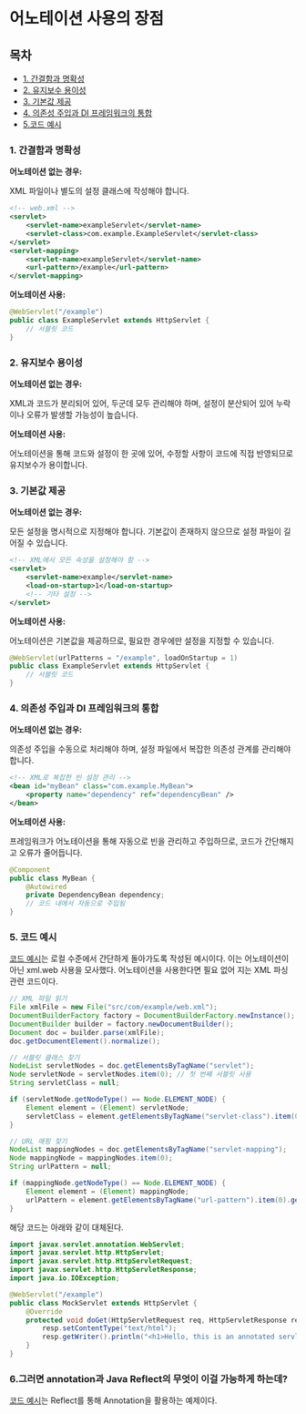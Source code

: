 # 어노테이션 사용의 장점

## 목차
- [1. 간결함과 명확성](#1-간결함과-명확성)
- [2. 유지보수 용이성](#2-유지보수-용이성)
- [3. 기본값 제공](#3-기본값-제공)
- [4. 의존성 주입과 DI 프레임워크의 통합](#4-의존성-주입과-di-프레임워크의-통합)
- [5.코드 예시](#5-코드-예시)

### 1. 간결함과 명확성

**어노테이션 없는 경우:**

XML 파일이나 별도의 설정 클래스에 작성해야 합니다.

```xml
<!-- web.xml -->
<servlet>
    <servlet-name>exampleServlet</servlet-name>
    <servlet-class>com.example.ExampleServlet</servlet-class>
</servlet>
<servlet-mapping>
    <servlet-name>exampleServlet</servlet-name>
    <url-pattern>/example</url-pattern>
</servlet-mapping>
```

**어노테이션 사용:**
```java
@WebServlet("/example")
public class ExampleServlet extends HttpServlet {
    // 서블릿 코드
}
```
### 2. 유지보수 용이성

**어노테이션 없는 경우:**

XML과 코드가 분리되어 있어, 두군데 모두 관리해야 하며, 설정이 분산되어 있어 누락이나 오류가 발생할 가능성이 높습니다.

**어노테이션 사용:**

어노테이션을 통해 코드와 설정이 한 곳에 있어, 수정할 사항이 코드에 직접 반영되므로 유지보수가 용이합니다.

### 3. 기본값 제공

**어노테이션 없는 경우:**

모든 설정을 명시적으로 지정해야 합니다. 기본값이 존재하지 않으므로 설정 파일이 길어질 수 있습니다.

```xml
<!-- XML에서 모든 속성을 설정해야 함 -->
<servlet>
    <servlet-name>example</servlet-name>
    <load-on-startup>1</load-on-startup>
    <!-- 기타 설정 -->
</servlet>
```
**어노테이션 사용:**

어노테이션은 기본값을 제공하므로, 필요한 경우에만 설정을 지정할 수 있습니다.

```java
@WebServlet(urlPatterns = "/example", loadOnStartup = 1)
public class ExampleServlet extends HttpServlet {
    // 서블릿 코드
}
```

### 4. 의존성 주입과 DI 프레임워크의 통합

**어노테이션 없는 경우:**

의존성 주입을 수동으로 처리해야 하며, 설정 파일에서 복잡한 의존성 관계를 관리해야 합니다.

```xml
<!-- XML로 복잡한 빈 설정 관리 -->
<bean id="myBean" class="com.example.MyBean">
    <property name="dependency" ref="dependencyBean" />
</bean>
```

**어노테이션 사용:**

프레임워크가 어노테이션을 통해 자동으로 빈을 관리하고 주입하므로, 코드가 간단해지고 오류가 줄어듭니다.

```java
@Component
public class MyBean {
    @Autowired
    private DependencyBean dependency;
    // 코드 내에서 자동으로 주입됨
}
```

### 5. 코드 예시

[코드 예시](./src/xml)는 로컬 수준에서 간단하게 돌아가도록 작성된 예시이다. 이는 어노테이션이 아닌 xml.web 사용을 모사했다.
어노테이션을 사용한다면 필요 없어 지는 XML 파싱 관련 코드이다.

```java
// XML 파일 읽기
File xmlFile = new File("src/com/example/web.xml");
DocumentBuilderFactory factory = DocumentBuilderFactory.newInstance();
DocumentBuilder builder = factory.newDocumentBuilder();
Document doc = builder.parse(xmlFile);
doc.getDocumentElement().normalize();

// 서블릿 클래스 찾기
NodeList servletNodes = doc.getElementsByTagName("servlet");
Node servletNode = servletNodes.item(0); // 첫 번째 서블릿 사용
String servletClass = null;

if (servletNode.getNodeType() == Node.ELEMENT_NODE) {
    Element element = (Element) servletNode;
    servletClass = element.getElementsByTagName("servlet-class").item(0).getTextContent();
}

// URL 매핑 찾기
NodeList mappingNodes = doc.getElementsByTagName("servlet-mapping");
Node mappingNode = mappingNodes.item(0);
String urlPattern = null;

if (mappingNode.getNodeType() == Node.ELEMENT_NODE) {
    Element element = (Element) mappingNode;
    urlPattern = element.getElementsByTagName("url-pattern").item(0).getTextContent();
}
```

해당 코드는 아래와 같이 대체된다.
```java
import javax.servlet.annotation.WebServlet;
import javax.servlet.http.HttpServlet;
import javax.servlet.http.HttpServletRequest;
import javax.servlet.http.HttpServletResponse;
import java.io.IOException;

@WebServlet("/example")
public class MockServlet extends HttpServlet {
    @Override
    protected void doGet(HttpServletRequest req, HttpServletResponse resp) throws IOException {
        resp.setContentType("text/html");
        resp.getWriter().println("<h1>Hello, this is an annotated servlet response!</h1>");
    }
}
```

### 6.그러면 annotation과 Java Reflect의 무엇이 이걸 가능하게 하는데?

[코드 예시](./src/annotation)는 Reflect를 통해 Annotation을 활용하는 예제이다.


